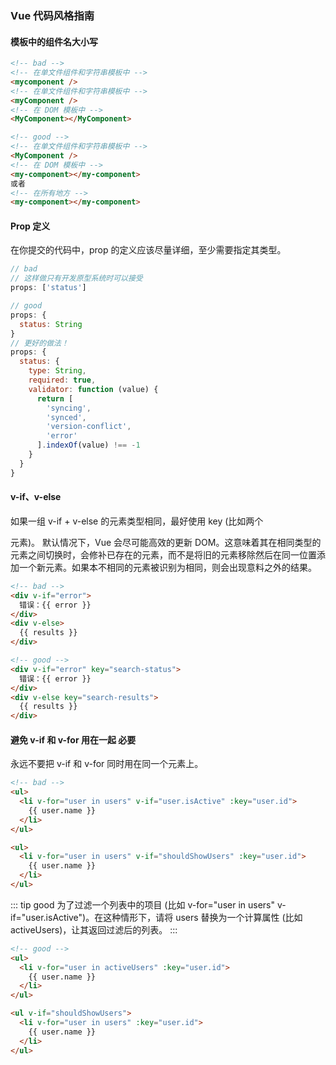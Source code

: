 ### Vue 代码风格指南

#### 模板中的组件名大小写

```html
<!-- bad -->
<!-- 在单文件组件和字符串模板中 -->
<mycomponent />
<!-- 在单文件组件和字符串模板中 -->
<myComponent />
<!-- 在 DOM 模板中 -->
<MyComponent></MyComponent>
```

```html
<!-- good -->
<!-- 在单文件组件和字符串模板中 -->
<MyComponent />
<!-- 在 DOM 模板中 -->
<my-component></my-component>
或者
<!-- 在所有地方 -->
<my-component></my-component>
```

#### Prop 定义

在你提交的代码中，prop 的定义应该尽量详细，至少需要指定其类型。

```js
// bad
// 这样做只有开发原型系统时可以接受
props: ['status']
```

```js
// good
props: {
  status: String
}
// 更好的做法！
props: {
  status: {
    type: String,
    required: true,
    validator: function (value) {
      return [
        'syncing',
        'synced',
        'version-conflict',
        'error'
      ].indexOf(value) !== -1
    }
  }
}
```

#### v-if、v-else

如果一组 v-if + v-else 的元素类型相同，最好使用 key (比如两个 <div> 元素)。
默认情况下，Vue 会尽可能高效的更新 DOM。这意味着其在相同类型的元素之间切换时，会修补已存在的元素，而不是将旧的元素移除然后在同一位置添加一个新元素。如果本不相同的元素被识别为相同，则会出现意料之外的结果。

```html
<!-- bad -->
<div v-if="error">
  错误：{{ error }}
</div>
<div v-else>
  {{ results }}
</div>
```

```html
<!-- good -->
<div v-if="error" key="search-status">
  错误：{{ error }}
</div>
<div v-else key="search-results">
  {{ results }}
</div>
```

#### 避免 v-if 和 v-for 用在一起 必要

永远不要把 v-if 和 v-for 同时用在同一个元素上。

```html
<!-- bad -->
<ul>
  <li v-for="user in users" v-if="user.isActive" :key="user.id">
    {{ user.name }}
  </li>
</ul>

<ul>
  <li v-for="user in users" v-if="shouldShowUsers" :key="user.id">
    {{ user.name }}
  </li>
</ul>
```

::: tip good
为了过滤一个列表中的项目 (比如 v-for="user in users" v-if="user.isActive")。在这种情形下，请将 users 替换为一个计算属性 (比如 activeUsers)，让其返回过滤后的列表。
:::

```html
<!-- good -->
<ul>
  <li v-for="user in activeUsers" :key="user.id">
    {{ user.name }}
  </li>
</ul>

<ul v-if="shouldShowUsers">
  <li v-for="user in users" :key="user.id">
    {{ user.name }}
  </li>
</ul>
```
